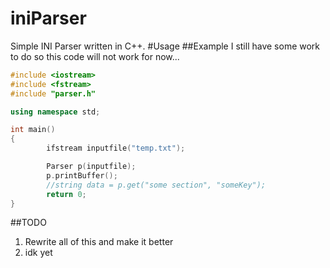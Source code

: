 # iniParser
Simple INI Parser written in C++.
#Usage
##Example
I still have some work to do so this code will not work for now...
```cpp
#include <iostream>
#include <fstream>
#include "parser.h"

using namespace std;

int main()
{
        ifstream inputfile("temp.txt");

        Parser p(inputfile);
        p.printBuffer();
        //string data = p.get("some section", "someKey");
        return 0;
}
```
##TODO
1. Rewrite all of this and make it better
2. idk yet

